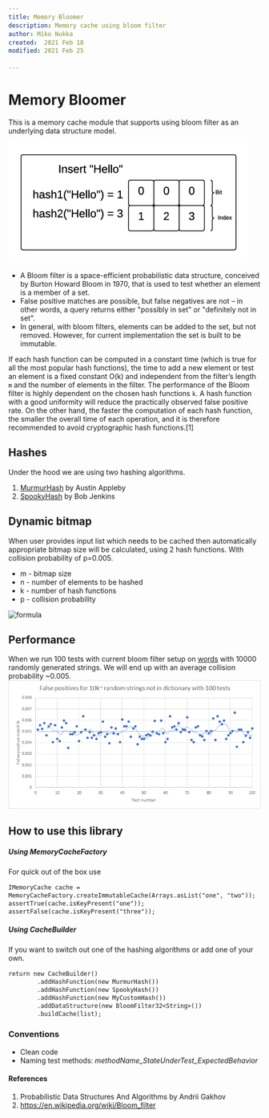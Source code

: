 ```yaml
---
title: Memory Bloomer
description: Memory cache using bloom filter
author: Miko Nukka
created:  2021 Feb 18
modified: 2021 Feb 25

---
```


Memory Bloomer
=========
This is a memory cache module that supports using bloom filter as an underlying data structure model.

![Bloom filter in action](/readme/bloomfilter_how_it_works.gif?raw=true "How bloom filter works")
 
 * A Bloom filter is a space-efficient probabilistic data structure, conceived by Burton Howard Bloom in 1970, 
 that is used to test whether an element is a member of a set.
 * False positive matches are possible, but false negatives are not – in other words, 
 a query returns either "possibly in set" or "definitely not in set".
 * In general, with bloom filters, elements can be added to the set, but not removed. 
 However, for current implementation the set is built to be immutable.


If each hash function can be computed in a constant time (which
is true for all the most popular hash functions), the time to add a new
element or test an element is a fixed constant O(k) and independent from
the filter’s length ``m`` and the number of elements in the filter.
The performance of the Bloom filter is highly dependent on the chosen hash
functions ``k``. A hash function with a good uniformity will reduce the practically
observed false positive rate. On the other hand, the faster the computation
of each hash function, the smaller the overall time of each operation, and
it is therefore recommended to avoid cryptographic hash functions.[1]



## Hashes
Under the hood we are using two hashing algorithms.
1. [MurmurHash](https://github.com/aappleby/smhasher/wiki/MurmurHash3) by Austin Appleby
2. [SpookyHash](https://burtleburtle.net/bob/hash/spooky.html) by Bob Jenkins

## Dynamic bitmap
When user provides input list which needs to be cached 
then automatically appropriate bitmap size will be calculated, 
using 2 hash functions. With collision probability of p=0.005.

* m - bitmap size
* n - number of elements to be hashed
* k - number of hash functions
* p - collision probability

<img alt="formula" src="https://render.githubusercontent.com/render/math?math=m%20=%20\frac{n\log%20p}{\log%20\left(\frac{1}{2^{\log%202}}\right)}%20=%20\frac{n%20\log%20p}{\log(0.6185)}." />

## Performance
When we run 100 tests with current bloom filter setup on [words](https://en.wikipedia.org/wiki/Words_(Unix)) 
with 10000 randomly generated strings. We will end up with an average collision probability ~0.005.
![False positives](/readme/collision_chart.png?raw=true "How bloom filter works")

How to use this library
---

##### Using MemoryCacheFactory
For quick out of the box use
````
IMemoryCache cache = MemoryCacheFactory.createImmutableCache(Arrays.asList("one", "two"));
assertTrue(cache.isKeyPresent("one"));
assertFalse(cache.isKeyPresent("three"));
````

##### Using CacheBuilder
If you want to switch out one of the hashing algorithms or add one of your own.
````
return new CacheBuilder()
        .addHashFunction(new MurmurHash())
        .addHashFunction(new SpookyHash())
        .addHashFunction(new MyCustomHash())
        .addDataStructure(new BloomFilter32<String>())
        .buildCache(list);
````


### Conventions
* Clean code
* Naming test methods: _methodName_StateUnderTest_ExpectedBehavior_

#### References
1. Probabilistic Data Structures And Algorithms by Andrii Gakhov
2. https://en.wikipedia.org/wiki/Bloom_filter 

